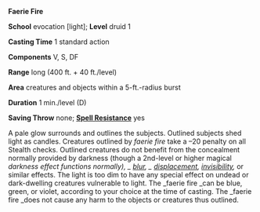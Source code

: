  **Faerie Fire**

**School** evocation [light]; **Level** druid 1

**Casting Time** 1 standard action

**Components** V, S, DF

**Range** long (400 ft. + 40 ft./level)

**Area** creatures and objects within a 5-ft.-radius burst

**Duration** 1 min./level (D)

**Saving Throw** none; **[Spell Resistance](../glossary.html#_spell-resistance)** yes

A pale glow surrounds and outlines the subjects. Outlined subjects shed light as candles. Creatures outlined by _faerie fire_ take a –20 penalty on all Stealth checks. Outlined creatures do not benefit from the concealment normally provided by darkness (though a 2nd-level or higher magical _darkness _effect functions normally), _ [blur](blur.html#_blur)_, _ [displacement](displacement.html#_displacement), [invisibility](invisibility.html#_invisibility),_ or similar effects. The light is too dim to have any special effect on undead or dark-dwelling creatures vulnerable to light. The _faerie fire _can be blue, green, or violet, according to your choice at the time of casting. The _faerie fire _does not cause any harm to the objects or creatures thus outlined.

